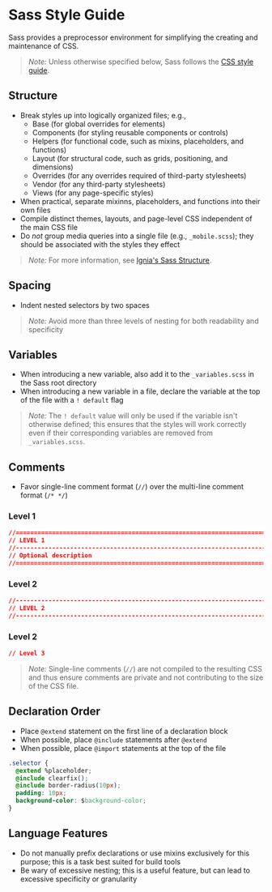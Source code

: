 # Sass Style Guide

Sass provides a preprocessor environment for simplifying the creating and maintenance of CSS.

> *Note:* Unless otherwise specified below, Sass follows the [CSS style guide](./README.md).

## Structure
- Break styles up into logically organized files; e.g.,
  - Base (for global overrides for elements)
  - Components (for styling reusable components or controls)
  - Helpers (for functional code, such as mixins, placeholders, and functions)
  - Layout (for structural code, such as grids, positioning, and dimensions)
  - Overrides (for any overrides required of third-party stylesheets)
  - Vendor (for any third-party stylesheets)
  - Views (for any page-specific styles)
- When practical, separate mixinns, placeholders, and functions into their own files
- Compile distinct themes, layouts, and page-level CSS independent of the main CSS file
- Do *not* group media queries into a single file (e.g., `_mobile.scss`); they should be associated with the styles they effect

> *Note:* For more information, see [Ignia's Sass Structure](https://github.com/Ignia/Sass-Structure).

## Spacing
- Indent nested selectors by two spaces

> *Note:* Avoid more than three levels of nesting for both readability and specificity

## Variables
- When introducing a new variable, also add it to the `_variables.scss` in the Sass root directory
- When introducing a new variable in a file, declare the variable at the top of the file with a `! default` flag

> *Note:* The `! default` value will only be used if the variable isn't otherwise defined; this ensures that the styles will work correctly even if their corresponding variables are removed from `_variables.scss`.

## Comments
- Favor single-line comment format (`//`) over the multi-line comment format (`/* */`)

### Level 1
```css
//==============================================================================================
// LEVEL 1
//----------------------------------------------------------------------------------------------
// Optional description
//==============================================================================================
```
### Level 2
```css
//----------------------------------------------------------------------------------------------
// LEVEL 2
//----------------------------------------------------------------------------------------------
```
### Level 2
```css
// Level 3
```

> *Note:* Single-line comments (`//`) are not compiled to the resulting CSS and thus ensure comments are private and not contributing to the size of the CSS file.

## Declaration Order
- Place `@extend` statement on the first line of a declaration block
- When possible, place `@include` statements after `@extend`
- When possible, place `@import` statements at the top of the file

```css
.selector {
  @extend %placeholder;
  @include clearfix();
  @include border-radius(10px);
  padding: 10px;
  background-color: $background-color;
}
```

## Language Features
- Do not manually prefix declarations or use mixins exclusively for this purpose; this is a task best suited for build tools
- Be wary of excessive nesting; this is a useful feature, but can lead to excessive specificity or granularity

